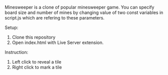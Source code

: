 Minesweeper is a clone of popular minesweeper game. You can specify board size and number of mines by changing value of two const variables in script.js which
are refering to these parameters.

Setup:
1. Clone this repository
2. Open index.html with Live Server extension.

Instruction:
1. Left click to reveal a tile
2. Right click to mark a tile
